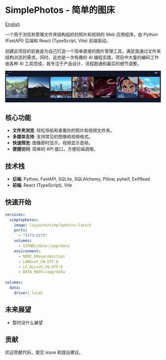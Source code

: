 # SimplePhotos - 简单的图床

[English](README.md)

一个用于浏览和管理文件夹结构组织的照片和视频的 Web 应用程序。由 Python (FastAPI) 后端和 React (TypeScript, Vite) 前端驱动。

创建此项目的初衷是为自己打造一个简单直接的图片管理工具，满足我通过文件夹结构浏览的需求。同时，这也是一次有趣的 AI 编程实践，项目中大量的编码工作由各种 AI 工具完成，我专注于产品设计、流程跑通和最后的细节调整。

![SimplePhotos](SimplePhotos.png)

## 核心功能

- **文件夹浏览**:  轻松导航和查看你的照片和视频文件夹。
- **多媒体支持**: 支持常见的图像和视频格式。
- **快速预览**:  图像即时显示，视频显示首帧。
- **便捷访问**:  简单的 API 接口，方便前端调用。

## 技术栈

- **后端**: Python, FastAPI, SQLite, SQLAlchemy, Pillow, pyheif, ExifRead
- **前端**: React (TypeScript), Vite

## 快速开始

```yaml
services:
  simplephotos:
    image: lzyyauto/simplephotos:latest
    ports:
      - "5173:5173"
    volumes:
      - ${PWD}/data:/app/data
    environment:
      - NODE_ENV=production
      - LANG=zh_CN.UTF-8
      - LC_ALL=zh_CN.UTF-8
      - DATA_ROOT=/app/data

volumes:
  data:
    driver: local
```

## 未来展望

- 暂时没什么展望

## 贡献

欢迎贡献代码，提交 issue 和提出建议。